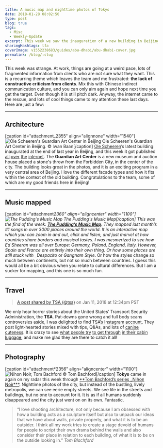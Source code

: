```yaml
---
title: A music map and nighttime photos of Tokyo
date: 2018-01-28 08:02:50
type: post
blog: true
tags:
  - Misc
  - Weekly-Update
excerpt: This week we saw the inauguration of a new building in Beijing, an amazing music map, and some eerie nighttime photos of Tokyo.
sharingHashtags: tfa
coverImage: v1552238683/guides/abu-dhabi/abu-dhabi-cover.jpg
permalink: /blog/:slug
---
```


This week was strange. At work, things are going at a weird pace, lots of fragmented information from clients who are not sure what they want. This is a recurring theme which leaves the team and me frustrated: **the lack of constructive criticism from clients**. Mix this with Chinese indirect communication culture, and you can only aim again and hope next time you get the target. Even though it is still pitch dark. Anyway, the internet came to the rescue, and lots of cool things came to my attention these last days. Here are just a few:

---

## Architecture

\[caption id="attachment_2355" align="alignnone" width="1540"\]![Ole Scheeren's Guardian Art Center in Beijing](https://theforeignarchitect.com/wp-content/uploads/2018/01/new-image_1.jpg) Ole Scheeren's Guardian Art Center in Beijing. © Iwan Baan\[/caption\] [Ole Scheeren](http://buro-os.com/)’s latest building inaugurated at the end of last year in Beijing, and this week it got published [all](https://www.archdaily.com/887675/guardian-art-center-in-beijing-buro-ole-scheeren 'ArchDaily') [over](https://www.dezeen.com/2018/01/24/ole-scheeren-guardian-art-center-museum-beijing-forbidden-city-hutongs/ 'Dezeen') [the](https://www.wallpaper.com/architecture/buro-ole-scheeren-guardian-art-center-beijing-completes 'Wallpaper*') [internet](https://www.designboom.com/architecture/buro-ole-scheeren-guardian-art-center-beijing-china-01-24-2018/ 'designboom'). The **Guardian Art Center** is a new museum and auction house placed a stone's throw from the Forbidden City, in the center of the city. The building looks great in the photos, and it is an exciting program in a very central area of Beijing. I love the different facade types and how it fits within the context of the old building. Congratulations to the team, some of which are my good friends here in Beijing!

---

## Music mapped

\[caption id="attachment*2360" align="aligncenter" width="1100"\]![The Pudding's Music Map](https://theforeignarchitect.com/wp-content/uploads/2018/01/Screen-Shot-2018-01-28-at-14.29.18-1100x271.png) The Pudding's Music Map\[/caption\] This was the find of the week: [**The Pudding’s Music Map**](https://pudding.cool/2018/01/music-map/ "The Pudding's Music Map"). They mapped last month’s #1 songs in over 3000 places around the world. It is an interactive map which you can zoom in and out, click and listen, and just marvel at how countries share borders and musical tastes. I was mesmerized to see how Ed Sheeran was all over Europe: Germany, Poland, England, Italy. However, Spain and France are entirely into their own thing. Or how some places are still stuck with \_Despacito* or _Gangnam Style_. Or how the styles change so much between continents, but not so much between countries. I guess this would all be a bit obvious when you relate to cultural differences. But I am a sucker for mapping, and this one is so much fun.

---

## Travel

> [A post shared by TSA (@tsa)](https://www.instagram.com/p/Bd0qEQpHKnw/) on Jan 11, 2018 at 12:34pm PST

We only hear horror stories about the United States’ Transport Security Administration, the **TSA**. Pat-downs gone wrong and full body scans controversies aside, I was delighted to find [TSA’s Instagram account](https://www.instagram.com/tsa/ 'TSA Instagram account'). They post light-hearted stories mixed with tips, Q&As, and lots of [canine cuteness](https://www.instagram.com/p/BeTJan-Hzkc/?taken-by=tsa). It is crazy to see [what people try](https://www.instagram.com/p/BdvsHYenHYU/?taken-by=tsa) [to get through](https://www.instagram.com/p/Bd0qEQpHKnw/?taken-by=tsa) [in their cabin luggage](https://www.instagram.com/p/BdDg2CZH3Uc/?taken-by=tsa), and make me glad they are there to catch it all!

---

## Photography

\[caption id="attachment*2356" align="aligncenter" width="1100"\]![Nihon Noir, Tom Bachford](https://theforeignarchitect.com/wp-content/uploads/2018/01/f5d43d20339d4644-FujiTv-1100x734.jpg) © Tom Bachford\[/caption\] **Tokyo** came in again on my radar this week through [\*\*Tom Bachford’s series \_Nihon Noir*\*\*](http://www.tomblachford.com/nihon-noir "Nihon Noir, by Tom Blachford"). Nighttime photos of the city, but instead of the bustling, lively metropolis, we can see eerie empty streets. We see life in the streets and buildings, but no one to account for it. It is as if all humans suddenly disappeared and the city just went on on its own. Fantastic.

> “I love shooting architecture, not only because I am obsessed with how a building acts as a sculpture itself but also to unpack our ideas that we have about walls, private property, and what it is to be an outsider. I think all my work tries to create a stage devoid of humans for people to script their own drama behind the walls and also consider their place in relation to each building, of what it is to be on the outside looking in.” _Tom Blachford_
